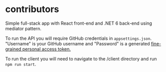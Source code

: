# contributors
Simple full-stack app with React front-end and .NET 6 back-end using mediator pattern.

To run the API you will require GitHub credentials in `appsettings.json`. "Username" is your GitHub username and "Password" is a generated [fine-grained personal access token.](https://github.blog/2022-10-18-introducing-fine-grained-personal-access-tokens-for-github/)

To run the client you will need to navigate to the /client directory and run `npm run start`.
